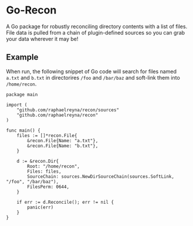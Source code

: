 # Go-Recon

A Go package for robustly reconciling directory contents with a list of files.
File data is pulled from a chain of plugin-defined sources so you can grab your data wherever it may be!


## Example
When run, the following snippet of Go code will search for files named `a.txt` and `b.txt` in directorires `/foo` and `/bar/baz` and soft-link them into `/home/recon`.

```
package main

import (
	"github.com/raphaelreyna/recon/sources"
	"github.com/raphaelreyna/recon"
)

func main() {
	files := []*recon.File{
		&recon.File{Name: "a.txt"},
		&recon.File{Name: "b.txt"},
	}

	d := &recon.Dir{
		Root: "/home/recon",
		Files: files,
		SourceChain: sources.NewDirSourceChain(sources.SoftLink, "/foo", "/bar/baz"),
		FilesPerm: 0644,
	}

	if err := d.Reconcile(); err != nil {
		panic(err)
	}
}
```
